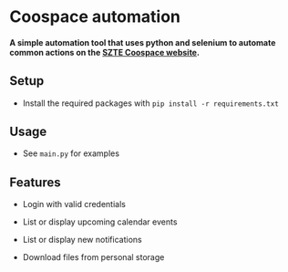 # Coospace automation

#### A simple automation tool that uses python and selenium to automate common actions on the [SZTE Coospace website](https://www.coosp.etr.u-szeged.hu/). 

## Setup
- Install the required packages with `pip install -r requirements.txt`

## Usage

- See `main.py` for examples

## Features

- Login with valid credentials

- List or display upcoming calendar events

- List or display new notifications

- Download files from personal storage
